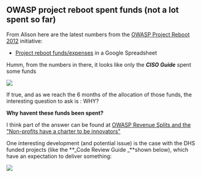 ##  OWASP project reboot spent funds (not a lot spent so far) 

From Alison here are the latest numbers from the [OWASP Project Reboot 2012](https://www.owasp.org/index.php/Projects_Reboot_2012) initiative:

  * [Project reboot funds/expenses](https://docs.google.com/a/owasp.org/spreadsheet/lv?key=0AllOCxlYdf1AdHJWMlMyemwzbWNkbV9Uczd4bjVhb1E) in a Google Spreadsheet

  
Humm, from the numbers in there, it looks like only the **_CISO Guide_** spent some funds  
  


[![](images/Screen_Shot_2012-12-14_at_08_20_46.png)](http://2.bp.blogspot.com/-F0tEqa4dPYM/UMrhf2WUjtI/AAAAAAAAHI4/P_xBVQ8G4Wc/s1600/Screen+Shot+2012-12-14+at+08.20.46.png)

  


  


If true, and as we reach the 6 months of the allocation of those funds, the interesting question to ask is : WHY? 

  


**Why havent these funds been spent?**

  
I think part of the answer can be found at [OWASP Revenue Splits and the "Non-profits have a charter to be innovators"](http://blog.diniscruz.com/2012/12/owasp-revenue-splits-and-non-profits.html)

One interesting development (and potential issue) is the case with the DHS funded projects (like the **_Code Review Guide _**shown below), which have an expectation to deliver something:

[![](images/Screen_Shot_2012-12-14_at_08_26_54.png)](http://3.bp.blogspot.com/-NLg3pLbWvNA/UMrjDnHUHDI/AAAAAAAAHJA/IbYPU55ckdY/s1600/Screen+Shot+2012-12-14+at+08.26.54.png)

  
  

